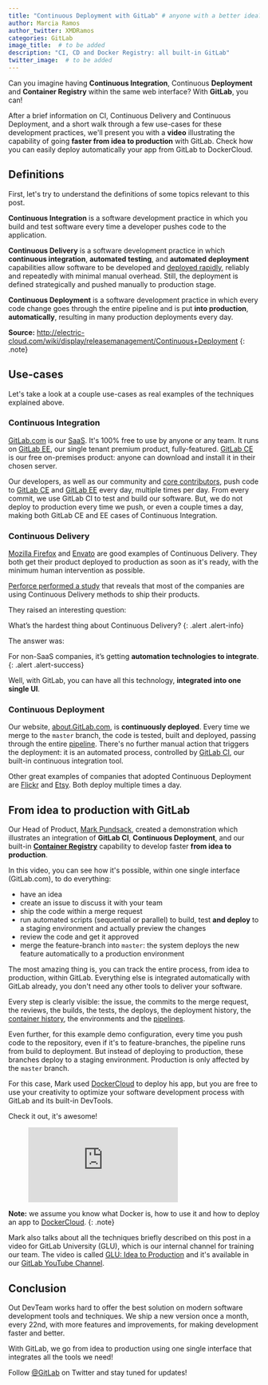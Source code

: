 ```yaml
---
title: "Continuous Deployment with GitLab" # anyone with a better idea?
author: Marcia Ramos
author_twitter: XMDRamos
categories: GitLab
image_title:  # to be added
description: "CI, CD and Docker Registry: all built-in GitLab"
twitter_image:  # to be added
---
```


Can you imagine having **Continuous Integration**, Continuous **Deployment**
and **Container Registry** within the same web interface? With **GitLab**, you can!

After a brief information on CI, Continuous Delivery and Continuous Deployment,
and a short walk through a few use-cases for these development practices, we'll present you
with a **video** illustrating the capability of going **faster from idea to production** with
GitLab. Check how you can easily deploy automatically your app from GitLab to DockerCloud.

<!-- more -->

## Definitions

First, let's try to understand the definitions of some topics relevant to this post.

**Continuous Integration** is a software development practice in which you build and test software
every time a developer pushes code to the application.

**Continuous Delivery** is a software development practice in which **continuous integration**, **automated
testing**, and **automated deployment** capabilities allow software to be developed and [deployed rapidly],
reliably and repeatedly with minimal manual overhead. Still, the deployment is defined strategically
and pushed manually to production stage.

**Continuous Deployment** is a software development practice in which every code change goes through
the entire pipeline and is put **into production**, **automatically**, resulting in many production
deployments every day.

**Source:** <http://electric-cloud.com/wiki/display/releasemanagement/Continuous+Deployment>
{: .note}

## Use-cases

Let's take a look at a couple use-cases as real examples of the techniques explained above.

### Continuous Integration

[GitLab.com] is our [SaaS]. It's 100% free to use by anyone or any team. It runs on [GitLab EE],
our single tenant premium product, fully-featured. [GitLab CE] is our free on-premises product:
anyone can download and install it in their chosen server.

Our developers, as well as our community and [core contributors][core], push code to [GitLab CE][ce-repo]
and [GitLab EE][ee-repo] every day, multiple times per day.
From every commit, we use GitLab CI to test and build our software. But, we do not deploy to production
every time we push, or even a couple times a day, making both GitLab CE and EE cases of Continuous Integration.


### Continuous Delivery

[Mozilla Firefox][moz] and [Envato] are good examples of Continuous Delivery. They both get their product
deployed to production as soon as it's ready, with the minimum human intervention as possible.

[Perforce performed a study][perforce] that reveals that most of the companies are using Continuous
Delivery methods to ship their products.

They raised an interesting question:

What’s the hardest thing about Continuous Delivery?
{: .alert .alert-info}

The answer was:

For non-SaaS companies, it’s getting **automation technologies to integrate**.
{: .alert .alert-success}

Well, with GitLab, you can have all this technology, **integrated into one single UI**.

### Continuous Deployment

Our website, [about.GitLab.com], is **continuously deployed**. Every time we merge to the
`master` branch, the code is tested, built and deployed, passing through the entire [pipeline][com-pipe]. There's no
further manual action that triggers the deployment: it is an automated process, controlled by [GitLab CI],
our built-in continuous integration tool.

Other great examples of companies that adopted Continuous Deployment are [Flickr] and [Etsy].
Both deploy multiple times a day.

## From idea to production with GitLab

Our Head of Product, [Mark Pundsack], created a demonstration which illustrates an integration of **GitLab CI**,
**Continuous Deployment**, and our built-in **[Container Registry]** capability to develop faster
**from idea to production**.

In this video, you can see how it's possible, within one single interface (GitLab.com), to do everything:

- have an idea
- create an issue to discuss it with your team
- ship the code within a merge request
- run automated scripts (sequential or parallel) to build, test **and deploy** to a staging environment and actually preview the changes
- review the code and get it approved
- merge the feature-branch into `master`: the system deploys the new feature automatically to a production environment

The most amazing thing is, you can track the entire process, from idea to production, within GitLab. Everything else is
integrated automatically with GitLab already, you don't need any other tools to deliver your software.

Every step is clearly visible: the issue, the commits to the merge request, the reviews, the builds, the tests,
the deploys, the deployment history, the [container history], the environments and the [pipelines][mark-pipes].

Even further, for this example demo configuration, every time you push code to the repository, even if it's
to feature-branches, the pipeline runs from build to deployment. But instead of deploying to production,
these branches deploy to a staging environment. Production is only affected by the `master` branch.

For this case, Mark used [DockerCloud] to deploy his app, but you are free to use your creativity to optimize your software
development process with GitLab and its built-in DevTools.

Check it out, it's awesome!

<figure class="video_container">
  <iframe src="https://www.youtube.com/embed/pY4IbEXxxGY" frameborder="0" allowfullscreen="true"> </iframe>
</figure>

**Note:** we assume you know what Docker is, how to use it and how to deploy an app to [DockerCloud].
{: .note}

Mark also talks about all the techniques briefly described on this post in a video for GitLab University (GLU), which is
our internal channel for training our team. The video is called [GLU: Idea to Production][glu] and it's available in our [GitLab YouTube Channel][youtube].

## Conclusion

Out DevTeam works hard to offer the best solution on modern software development tools and techniques. We ship a new
version once a month, every 22nd, with more features and improvements, for making development faster and better.

With GitLab, we go from idea to production using one single interface that integrates all the tools we need!

Follow [@GitLab] on Twitter and stay tuned for updates!


<!-- identifiers -->

[about.GitLab.com]: /
[@GitLab]: https://twitter.com/gitlab
[ce-repo]: https://gitlab.com/gitlab-org/gitlab-ce
[container history]: https://gitlab.com/gitlab-examples/docker-cloud/container_registry
[container registry]: /2016/05/23/gitlab-container-registry/
[core]: https://about.gitlab.com/core-team/
[com-pipe]: https://gitlab.com/gitlab-com/www-gitlab-com/pipelines
[deployed rapidly]: /2016/07/21/release-early-release-often/
[DockerCloud]: https://cloud.docker.com/
[ee-repo]: https://gitlab.com/gitlab-org/gitlab-ee
[envato]: http://www.slideshare.net/johnpviner/bank-west-10-deploys-a-day-at-envato-published
[etsy]: https://www.infoq.com/news/2014/03/etsy-deploy-50-times-a-day
[flickr]: https://vimeo.com/24542044
[GitLab CE]: /downloads/
[GitLab CI]: /gitlab-ci/
[GitLab.com]: https://gitlab.com/users/sign_in
[GitLab EE]: /features/#enterprise
[glu]: https://www.youtube.com/watch?v=25pHyknRgEo
[mark-pipes]: https://gitlab.com/gitlab-examples/docker-cloud/pipelines
[Mark Pundsack]: https://twitter.com/MarkPundsack
[moz]: https://quality.mozilla.org/2014/10/continuous-delivery-a-generic-plan/
[perforce]: https://www.perforce.com/company/newsletter/2014/02/continuous-delivery-new-normal-software-development
[SaaS]: https://en.wikipedia.org/wiki/Software_as_a_service
[youtube]: https://www.youtube.com/channel/UCnMGQ8QHMAnVIsI3xJrihhg